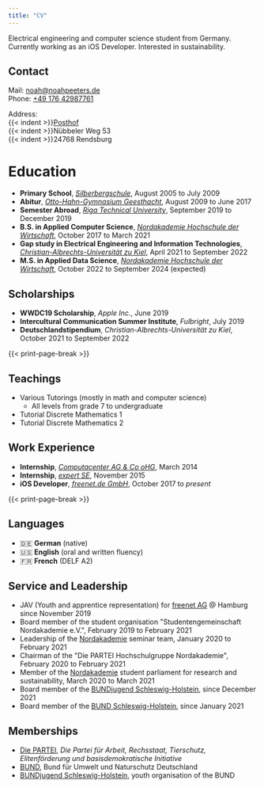 ```yaml
---
title: "CV"
---
```


Electrical engineering and computer science student from Germany. Currently working as an iOS Developer. Interested in sustainability.

## Contact

Mail: [noah@noahpeeters.de](mailto:noah@noahpeeters.de)  
Phone: [+49 176 42987761](tel:004917642987761)

Address:  
{{< indent >}}[Posthof](https://posthof-rendsburg.de)  
{{< indent >}}Nübbeler Weg 53  
{{< indent >}}24768 Rendsburg

# Education

* **Primary School**, [_Silberbergschule_](https://gs-silberberg.de/), August 2005 to July 2009
* **Abitur**, [_Otto-Hahn-Gymnasium Geesthacht_](http://ohg-geesthacht.de), August 2009 to June 2017
* **Semester Abroad**, [_Riga Technical University_](https://rtu.lv/en), September 2019 to December 2019
* **B.S. in Applied Computer Science**, [_Nordakademie Hochschule der Wirtschaft_](https://nordakademie.de), October 2017 to March 2021
* **Gap study in Electrical Engineering and Information Technologies**, [_Christian-Albrechts-Universität zu Kiel_](https://www.uni-kiel.de/en/), April 2021 to September 2022
* **M.S. in Applied Data Science**, [_Nordakademie Hochschule der Wirtschaft_](https://nordakademie.de), October 2022 to September 2024 (expected)

Scholarships
--------
* **WWDC19 Scholarship**, _Apple Inc._, June 2019
* **Intercultural Communication Summer Institute**, _Fulbright_, July 2019
* **Deutschlandstipendium**, _Christian-Albrechts-Universität zu Kiel_, October 2021 to September 2022

{{< print-page-break >}}

Teachings
--------
* Various Tutorings (mostly in math and computer science)
  * All levels from grade 7 to undergraduate
* Tutorial Discrete Mathematics 1
* Tutorial Discrete Mathematics 2

Work Experience
--------
* **Internship**, [_Computacenter AG & Co oHG_](https://www.computacenter.com), March 2014
* **Internship**, [_expert SE_](https://www.expert.de/geesthacht/Footer/Unternehmen/Unser-Unternehmen), November 2015
* **iOS Developer**, [_freenet.de GmbH_](https://freenet-group.de), October 2017 to _present_

{{< print-page-break >}}

Languages
--------
* :de: **German** (native)
* :us: **English** (oral and written fluency)
* :fr: **French** (DELF A2)

Service and Leadership
--------
* JAV (Youth and apprentice representation) for [freenet AG](https://freenet-group.de) @ Hamburg since November 2019
* Board member of the student organisation "Studentengemeinschaft Nordakademie e.V.", February 2019 to February 2021
* Leadership of the [Nordakademie](https://nordakademie.de) seminar team, January 2020 to February 2021
* Chairman of the "Die PARTEI Hochschulgruppe Nordakademie", February 2020 to February 2021
* Member of the [Nordakademie](https://nordakademie.de) student parliament for research and sustainability, March 2020 to March 2021
* Board member of the [BUNDjugend Schleswig-Holstein](https://www.bundjugend-sh.de), since December 2021
* Board member of the [BUND Schleswig-Holstein](https://www.bundjugend-sh.de), since January 2021

Memberships
--------
* [Die PARTEI](https://www.die-partei.de), *Die Partei für Arbeit, Rechsstaat, Tierschutz, Elitenförderung und basisdemokratische Initiative*
* [BUND](https://www.bund.net), Bund für Umwelt und Naturschutz Deutschland
* [BUNDjugend Schleswig-Holstein](https://www.bundjugend-sh.de), youth organisation of the BUND

